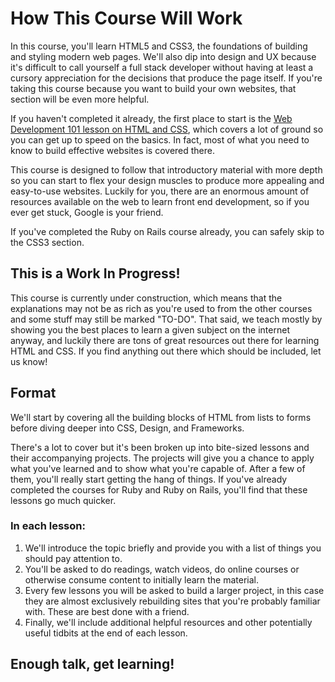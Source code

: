 # How This Course Will Work

In this course, you'll learn HTML5 and CSS3, the foundations of building and styling modern web pages.  We'll also dip into design and UX because it's difficult to call yourself a full stack developer without having at least a cursory appreciation for the decisions that produce the page itself.  If you're taking this course because you want to build your own websites, that section will be even more helpful.

If you haven't completed it already, the first place to start is the [Web Development 101 lesson on HTML and CSS](/courses/web-development-101/lessons/html-and-css-basics), which covers a lot of ground so you can get up to speed on the basics.  In fact, most of what you need to know to build effective websites is covered there.  

This course is designed to follow that introductory material with more depth so you can start to flex your design muscles to produce more appealing and easy-to-use websites.  Luckily for you, there are an enormous amount of resources available on the web to learn front end development, so if you ever get stuck, Google is your friend.

If you've completed the Ruby on Rails course already, you can safely skip to the CSS3 section.

## This is a Work In Progress!

This course is currently under construction, which means that the explanations may not be as rich as you're used to from the other courses and some stuff may still be marked "TO-DO".  That said, we teach mostly by showing you the best places to learn a given subject on the internet anyway, and luckily there are tons of great resources out there for learning HTML and CSS.  If you find anything out there which should be included, let us know!

## Format

We'll start by covering all the building blocks of HTML from lists to forms before diving deeper into CSS, Design, and Frameworks.

There's a lot to cover but it's been broken up into bite-sized lessons and their accompanying projects.  The projects will give you a chance to apply what you've learned and to show what you're capable of.  After a few of them, you'll really start getting the hang of things.  If you've already completed the courses for Ruby and Ruby on Rails, you'll find that these lessons go much quicker.

### In each lesson:

1. We'll introduce the topic briefly and provide you with a list of things you should pay attention to.
2. You'll be asked to do readings, watch videos, do online courses or otherwise consume content to initially learn the material.
4. Every few lessons you will be asked to build a larger project, in this case they are almost exclusively rebuilding sites that you're probably familiar with.  These are best done with a friend.
5. Finally, we'll include additional helpful resources and other potentially useful tidbits at the end of each lesson.

## Enough talk, get learning!








